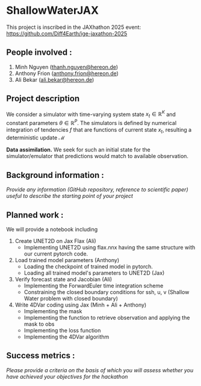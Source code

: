 # ShallowWaterJAX

This project is inscribed in the JAXhathon 2025 event: https://github.com/Diff4Earth/ige-jaxathon-2025


## People involved : 
1. Minh Nguyen (thanh.nguyen@hereon.de)
2. Anthony Frion (anthony.frion@hereon.de)
3. Ali Bekar (ali.bekar@hereon.de)

## Project description 

We consider a simulator with time-varying system state $x_t \in \mathbb{R}^K$ and constant parameters $\theta \in \mathbb{R}^P$. The simulators is defined by numerical integration of tendencies $f$ that are functions of current state $x_t$, resulting a deterministic update $\mathcal{M}$ 

$\textbf{Data assimilation.}$ We seek for such an initial state for the simulator/emulator that predictions would match to available observation.
## Background information : 
*Provide any information (GitHub repository, reference to scientific paper) useful to describe the starting point of your project*  

## Planned work : 
We will provide a notebook including

1. Create UNET2D on Jax Flax (Ali)
   - Implementing UNET2D using flax.nnx having the same structure with our current pytorch code.
2. Load trained model parameters (Anthony)
   - Loading the checkpoint of trained model in pytorch.
   - Loading all trained model's parameters to UNET2D (Jax)
3. Verify forecast state and Jacobian (Ali)
   - Implementing the ForwardEuler time integration scheme
   - Constraining the closed boundary conditions for ssh, u, v (Shallow Water problem with closed boundary)
4. Write 4DVar coding using Jax (Minh + Ali + Anthony)
   - Implementing the mask
   - Implementing the function to retrieve observation and applying the mask to obs
   - Implementing the loss function
   - Implementing the 4DVar algorithm

## Success metrics : 
*Please provide a criteria on the basis of which you will assess whether you have achieved your objectives for the hackathon*
